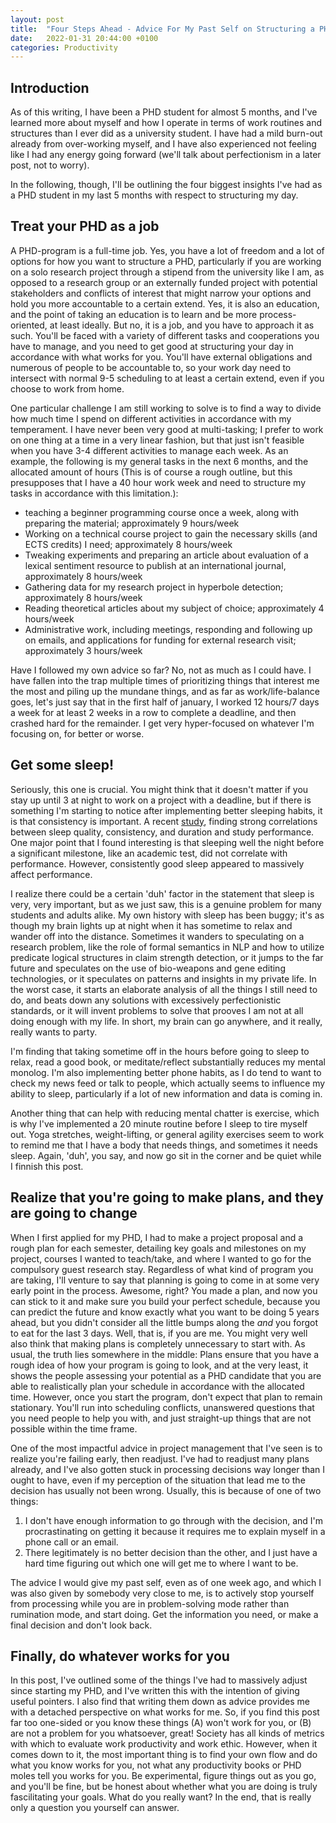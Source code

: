 ```yaml
---
layout: post
title:  "Four Steps Ahead - Advice For My Past Self on Structuring a PHD"
date:   2022-01-31 20:44:00 +0100
categories: Productivity
---
```


## Introduction

As of this writing, I have been a PHD student for almost 5 months, and I've learned more about myself and how I operate in terms of work routines and structures than I ever did as a university student.
I have had a mild burn-out already from over-working myself, and I have also experienced not feeling like I had any energy going forward (we'll talk about perfectionism in a later post, not to worry).

In the following, though, I'll be outlining the four biggest insights I've had as a PHD student in my last 5 months with respect to structuring my day.

## Treat your PHD as a job

A PHD-program is a full-time job. Yes, you have a lot of freedom and a lot of options for how you want to structure a PHD, particularly if you are working on a solo research project through a stipend from the university like I am, as opposed to a research group or an externally funded project with potential stakeholders and conflicts of interest that might narrow your options and hold you more accountable to a certain extend. Yes, it is also an education, and the point of taking an education is to learn and be more process-oriented, at least ideally.
But no, it is a job, and you have to approach it as such. You'll be faced with a variety of different tasks and cooperations you have to manage, and you need to get good at structuring your day in accordance with what works for you. You'll have external obligations and numerous of people to be accountable to, so your work day need to intersect with normal 9-5 scheduling to at least a certain extend, even if you choose to work from home.

One particular challenge I am still working to solve is to find a way to divide how much time I spend on different activities in accordance with my temperament. I have never been very good at multi-tasking; I prefer to work on one thing at a time in a very linear fashion, but that just isn't feasible when you have 3-4 different activities to manage each week.
As an example, the following is my general tasks in the next 6 months, and the allocated amount of hours (This is of course a rough outline, but this presupposes that I have a 40 hour work week and need to structure my tasks in accordance with this limitation.):

- teaching a beginner programming course once a week, along with preparing the material; approximately 9 hours/week
- Working on a technical course project to gain the necessary skills (and ECTS credits) I need; approximately 8 hours/week
- Tweaking experiments and preparing an article about evaluation of a lexical sentiment resource to publish at an international journal, approximately 8 hours/week
- Gathering data for my research project in hyperbole detection; approximately 8 hours/week
- Reading theoretical articles about my subject of choice; approximately 4 hours/week
- Administrative work, including meetings, responding and following up on emails, and applications for funding for external research visit; approximately 3 hours/week

Have I followed my own advice so far? No, not as much as I could have. I have fallen into the trap multiple times of prioritizing things that interest me the most and piling up the mundane things, and as far as work/life-balance goes, let's just say that in the first half of january, I worked 12 hours/7 days a week for at least 2 weeks in a row to complete a deadline, and then crashed hard for the remainder. I get very hyper-focused on whatever I'm focusing on, for better or worse.

## Get some sleep!

Seriously, this one is crucial. You might think that it doesn't matter if you stay up until 3 at night to work on a project with a deadline, but if there is something I'm starting to notice after implementing better sleeping habits, it is that consistency is important.
A recent [study](https://pubmed.ncbi.nlm.nih.gov/31583118/), finding strong correlations between sleep quality, consistency, and duration and study performance.
One major point that I found interesting is that sleeping well the night before a significant milestone, like an academic test, did not correlate with performance. However, consistently good sleep appeared to massively affect performance.

I realize there could be a certain 'duh' factor in the statement that sleep is very, very important, but as we just saw, this is a genuine problem for many students and adults alike. My own history with sleep has been buggy; it's as though my brain lights up at night when it has sometime to relax and wander off into the distance. Sometimes it wanders to speculating on a research problem, like the role of formal semantics in NLP and how to utilize predicate logical structures in claim strength detection, or it jumps to the far future and speculates on the use of bio-weapons and gene editing technologies, or it speculates on patterns and insights in my private life. In the worst case, it starts an elaborate analysis of all the things I still need to do, and beats down any solutions with excessively perfectionistic standards, or it will invent problems to solve that prooves I am not at all doing enough with my life.
In short, my brain can go anywhere, and it really, really wants to party.

I'm finding that taking sometime off in the hours before going to sleep to relax, read a good book, or meditate/reflect substantially reduces my mental monolog. I'm also implementing better phone habits, as I do tend to want to check my news feed or talk to people, which actually seems to influence my ability to sleep, particularly if a lot of new information and data is coming in.

Another thing that can help with reducing mental chatter is exercise, which is why I've implemented a 20 minute routine before I sleep to tire myself out. Yoga stretches, weight-lifting, or general agility exercises seem to work to remind me that I have a body that needs things, and sometimes it needs sleep. Again, 'duh', you say, and now go sit in the corner and be quiet while I finnish this post.

## Realize that you're going to make plans, and they are going to change

When I first applied for my PHD, I had to make a project proposal and a rough plan for each semester, detailing key goals and milestones on my project, courses I wanted to teach/take, and where I wanted to go for the compulsory guest research stay.
Regardless of what kind of program you are taking, I'll venture to say that planning is going to come in at some very early point in the process.
Awesome, right? You made a plan, and now you can stick to it and make sure you build your perfect schedule, because you can predict the future and know exactly what you want to be doing 5 years ahead, but you didn't consider all the little bumps along the _and_ you forgot to eat for the last 3 days. Well, that is, if you are me.
You might very well also think that making plans is completely unnecessary to start with. As usual, the truth lies somewhere in the middle: Plans ensure that you have a rough idea of how your program is going to look, and at the very least, it shows the people assessing your potential as a PHD candidate that you are able to realistically plan your schedule in accordance with the allocated time.
However, once you start the program, don't expect that plan to remain stationary. You'll run into scheduling conflicts, unanswered questions that you need people to help you with, and just straight-up things that are not possible within the time frame.

One of the most impactful advice in project management that I've seen is to realize you're failing early, then readjust.
I've had to readjust many plans already, and I've also gotten stuck in processing decisions way longer than I ought to have, even if my perception of the situation that lead me to the decision has usually not been wrong. Usually, this is because of one of two things:

1. I don't have enough information to go through with the decision, and I'm procrastinating on getting it because it requires me to explain myself in a phone call or an email.
2. There legitimately is no better decision than the other, and I just have a hard time figuring out which one will get me to where I want to be.

The advice I would give my past self, even as of one week ago, and which I was also given by somebody very close to me, is to actively stop yourself from processing while you are in problem-solving mode rather than rumination mode, and start doing. Get the information you need, or make a final decision and don't look back.

## Finally, do whatever works for you

In this post, I've outlined some of the things I've had to massively adjust since starting my PHD, and I've written this with the intention of giving useful pointers. I also find that writing them down as advice provides me with a detached perspective on what works for me. So, if you find this post far too one-sided or you know these things (A) won't work for you, or (B) are not a problem for you whatsoever, great!
Society has all kinds of metrics with which to evaluate work productivity and work ethic. However, when it comes down to it, the most important thing is to find your own flow and do what you know works for you, not what any productivity books or PHD moles tell you works for you. Be experimental, figure things out as you go, and you'll be fine, but be honest about whether what you are doing is truly fascilitating your goals. What do you really want?
In the end, that is really only a question you yourself can answer.